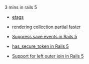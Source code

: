 

3 mins in rails 5

* [etags](etags.markdown)

* [rendering collection partial faster](partial.markdown)

* [Suppress save events in Rails 5]()

* [has_secure_token in Rails 5]()

* [Support for left outer join in Rails 5]()


